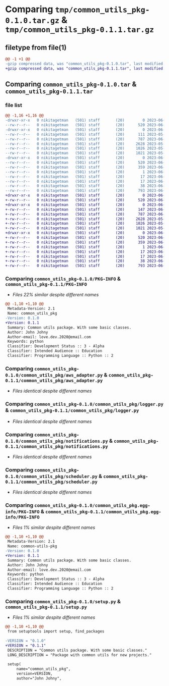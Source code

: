 # Comparing `tmp/common_utils_pkg-0.1.0.tar.gz` & `tmp/common_utils_pkg-0.1.1.tar.gz`

## filetype from file(1)

```diff
@@ -1 +1 @@
-gzip compressed data, was "common_utils_pkg-0.1.0.tar", last modified: Mon Jun 12 09:04:16 2023, max compression
+gzip compressed data, was "common_utils_pkg-0.1.1.tar", last modified: Mon Jun 12 09:08:38 2023, max compression
```

## Comparing `common_utils_pkg-0.1.0.tar` & `common_utils_pkg-0.1.1.tar`

### file list

```diff
@@ -1,16 +1,16 @@
-drwxr-xr-x   0 nikitagetman   (501) staff       (20)        0 2023-06-12 09:04:16.839375 common_utils_pkg-0.1.0/
--rw-r--r--   0 nikitagetman   (501) staff       (20)      520 2023-06-12 09:04:16.839048 common_utils_pkg-0.1.0/PKG-INFO
-drwxr-xr-x   0 nikitagetman   (501) staff       (20)        0 2023-06-12 09:04:16.836143 common_utils_pkg-0.1.0/common_utils_pkg/
--rw-r--r--   0 nikitagetman   (501) staff       (20)      111 2023-05-28 07:52:20.000000 common_utils_pkg-0.1.0/common_utils_pkg/__init__.py
--rw-r--r--   0 nikitagetman   (501) staff       (20)      787 2023-06-12 09:00:48.000000 common_utils_pkg-0.1.0/common_utils_pkg/aws_adapter.py
--rw-r--r--   0 nikitagetman   (501) staff       (20)     2628 2023-05-28 07:54:54.000000 common_utils_pkg-0.1.0/common_utils_pkg/logger.py
--rw-r--r--   0 nikitagetman   (501) staff       (20)     1026 2023-05-28 07:07:47.000000 common_utils_pkg-0.1.0/common_utils_pkg/notifications.py
--rw-r--r--   0 nikitagetman   (501) staff       (20)     1021 2023-05-28 07:55:01.000000 common_utils_pkg-0.1.0/common_utils_pkg/scheduler.py
-drwxr-xr-x   0 nikitagetman   (501) staff       (20)        0 2023-06-12 09:04:16.838524 common_utils_pkg-0.1.0/common_utils_pkg.egg-info/
--rw-r--r--   0 nikitagetman   (501) staff       (20)      520 2023-06-12 09:04:16.000000 common_utils_pkg-0.1.0/common_utils_pkg.egg-info/PKG-INFO
--rw-r--r--   0 nikitagetman   (501) staff       (20)      359 2023-06-12 09:04:16.000000 common_utils_pkg-0.1.0/common_utils_pkg.egg-info/SOURCES.txt
--rw-r--r--   0 nikitagetman   (501) staff       (20)        1 2023-06-12 09:04:16.000000 common_utils_pkg-0.1.0/common_utils_pkg.egg-info/dependency_links.txt
--rw-r--r--   0 nikitagetman   (501) staff       (20)       17 2023-06-12 09:04:16.000000 common_utils_pkg-0.1.0/common_utils_pkg.egg-info/requires.txt
--rw-r--r--   0 nikitagetman   (501) staff       (20)       17 2023-06-12 09:04:16.000000 common_utils_pkg-0.1.0/common_utils_pkg.egg-info/top_level.txt
--rw-r--r--   0 nikitagetman   (501) staff       (20)       38 2023-06-12 09:04:16.839507 common_utils_pkg-0.1.0/setup.cfg
--rw-r--r--   0 nikitagetman   (501) staff       (20)      793 2023-06-12 09:04:04.000000 common_utils_pkg-0.1.0/setup.py
+drwxr-xr-x   0 nikitagetman   (501) staff       (20)        0 2023-06-12 09:08:38.370512 common_utils_pkg-0.1.1/
+-rw-r--r--   0 nikitagetman   (501) staff       (20)      520 2023-06-12 09:08:38.370188 common_utils_pkg-0.1.1/PKG-INFO
+drwxr-xr-x   0 nikitagetman   (501) staff       (20)        0 2023-06-12 09:08:38.366567 common_utils_pkg-0.1.1/common_utils_pkg/
+-rw-r--r--   0 nikitagetman   (501) staff       (20)      147 2023-06-12 09:08:22.000000 common_utils_pkg-0.1.1/common_utils_pkg/__init__.py
+-rw-r--r--   0 nikitagetman   (501) staff       (20)      787 2023-06-12 09:00:48.000000 common_utils_pkg-0.1.1/common_utils_pkg/aws_adapter.py
+-rw-r--r--   0 nikitagetman   (501) staff       (20)     2628 2023-05-28 07:54:54.000000 common_utils_pkg-0.1.1/common_utils_pkg/logger.py
+-rw-r--r--   0 nikitagetman   (501) staff       (20)     1026 2023-05-28 07:07:47.000000 common_utils_pkg-0.1.1/common_utils_pkg/notifications.py
+-rw-r--r--   0 nikitagetman   (501) staff       (20)     1021 2023-05-28 07:55:01.000000 common_utils_pkg-0.1.1/common_utils_pkg/scheduler.py
+drwxr-xr-x   0 nikitagetman   (501) staff       (20)        0 2023-06-12 09:08:38.369308 common_utils_pkg-0.1.1/common_utils_pkg.egg-info/
+-rw-r--r--   0 nikitagetman   (501) staff       (20)      520 2023-06-12 09:08:38.000000 common_utils_pkg-0.1.1/common_utils_pkg.egg-info/PKG-INFO
+-rw-r--r--   0 nikitagetman   (501) staff       (20)      359 2023-06-12 09:08:38.000000 common_utils_pkg-0.1.1/common_utils_pkg.egg-info/SOURCES.txt
+-rw-r--r--   0 nikitagetman   (501) staff       (20)        1 2023-06-12 09:08:38.000000 common_utils_pkg-0.1.1/common_utils_pkg.egg-info/dependency_links.txt
+-rw-r--r--   0 nikitagetman   (501) staff       (20)       17 2023-06-12 09:08:38.000000 common_utils_pkg-0.1.1/common_utils_pkg.egg-info/requires.txt
+-rw-r--r--   0 nikitagetman   (501) staff       (20)       17 2023-06-12 09:08:38.000000 common_utils_pkg-0.1.1/common_utils_pkg.egg-info/top_level.txt
+-rw-r--r--   0 nikitagetman   (501) staff       (20)       38 2023-06-12 09:08:38.370649 common_utils_pkg-0.1.1/setup.cfg
+-rw-r--r--   0 nikitagetman   (501) staff       (20)      793 2023-06-12 09:08:36.000000 common_utils_pkg-0.1.1/setup.py
```

### Comparing `common_utils_pkg-0.1.0/PKG-INFO` & `common_utils_pkg-0.1.1/PKG-INFO`

 * *Files 22% similar despite different names*

```diff
@@ -1,10 +1,10 @@
 Metadata-Version: 2.1
 Name: common_utils_pkg
-Version: 0.1.0
+Version: 0.1.1
 Summary: Common utils package. With some basic classes.
 Author: John Johny
 Author-email: love.dev.2020@email.com
 Keywords: python
 Classifier: Development Status :: 3 - Alpha
 Classifier: Intended Audience :: Education
 Classifier: Programming Language :: Python :: 2
```

### Comparing `common_utils_pkg-0.1.0/common_utils_pkg/aws_adapter.py` & `common_utils_pkg-0.1.1/common_utils_pkg/aws_adapter.py`

 * *Files identical despite different names*

### Comparing `common_utils_pkg-0.1.0/common_utils_pkg/logger.py` & `common_utils_pkg-0.1.1/common_utils_pkg/logger.py`

 * *Files identical despite different names*

### Comparing `common_utils_pkg-0.1.0/common_utils_pkg/notifications.py` & `common_utils_pkg-0.1.1/common_utils_pkg/notifications.py`

 * *Files identical despite different names*

### Comparing `common_utils_pkg-0.1.0/common_utils_pkg/scheduler.py` & `common_utils_pkg-0.1.1/common_utils_pkg/scheduler.py`

 * *Files identical despite different names*

### Comparing `common_utils_pkg-0.1.0/common_utils_pkg.egg-info/PKG-INFO` & `common_utils_pkg-0.1.1/common_utils_pkg.egg-info/PKG-INFO`

 * *Files 1% similar despite different names*

```diff
@@ -1,10 +1,10 @@
 Metadata-Version: 2.1
 Name: common-utils-pkg
-Version: 0.1.0
+Version: 0.1.1
 Summary: Common utils package. With some basic classes.
 Author: John Johny
 Author-email: love.dev.2020@email.com
 Keywords: python
 Classifier: Development Status :: 3 - Alpha
 Classifier: Intended Audience :: Education
 Classifier: Programming Language :: Python :: 2
```

### Comparing `common_utils_pkg-0.1.0/setup.py` & `common_utils_pkg-0.1.1/setup.py`

 * *Files 1% similar despite different names*

```diff
@@ -1,10 +1,10 @@
 from setuptools import setup, find_packages
 
-VERSION = "0.1.0"
+VERSION = "0.1.1"
 DESCRIPTION = "Common utils package. With some basic classes."
 LONG_DESCRIPTION = "Package with common utils for new projects."
 
 setup(
     name="common_utils_pkg",
     version=VERSION,
     author="John Johny",
```

